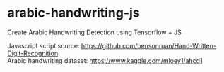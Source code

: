 # arabic-handwriting-js
Create Arabic Handwriting Detection using Tensorflow + JS <br>

Javascript script source: https://github.com/bensonruan/Hand-Written-Digit-Recognition <br>
Arabic handwriting dataset: https://www.kaggle.com/mloey1/ahcd1
